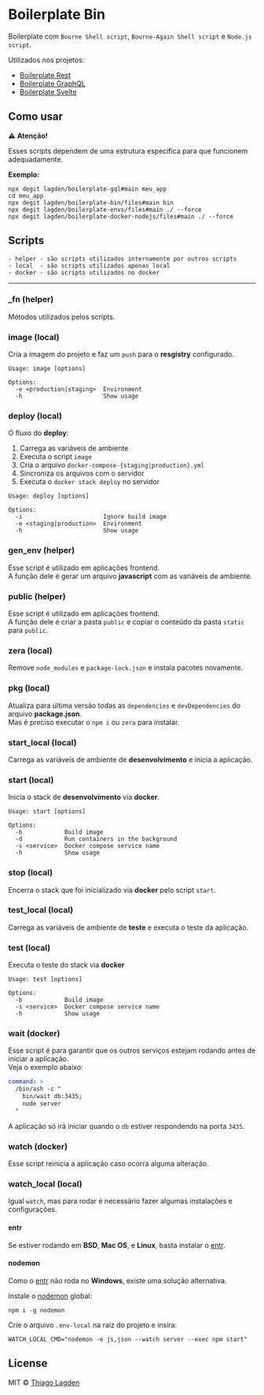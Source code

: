# Boilerplate Bin

Boilerplate com `Bourne Shell script`, `Bourne-Again Shell script` e `Node.js script`.

Utilizados nos projetos:

- [Boilerplate Rest](https://github.com/lagden/boilerplate-rest)
- [Boilerplate GraphQL](https://github.com/lagden/boilerplate-gql)
- [Boilerplate Svelte](https://github.com/lagden/boilerplate-svelte)


## Como usar

⚠️ **Atenção!**

Esses scripts dependem de uma estrutura específica para que funcionem adequadamente.

**Exemplo:**

```shell
npx degit lagden/boilerplate-gql#main meu_app
cd meu_app
npx degit lagden/boilerplate-bin/files#main bin
npx degit lagden/boilerplate-envs/files#main ./ --force
npx degit lagden/boilerplate-docker-nodejs/files#main ./ --force
```


## Scripts

```
- helper - são scripts utilizados internamente por outros scripts
- local  - são scripts utilizados apenas local
- docker - são scripts utilizados no docker
```

---


### \_fn (helper)

Métodos utilizados pelos scripts.


### image (local)

Cria a imagem do projeto e faz um `push` para o **resgistry** configurado.


```
Usage: image [options]

Options:
  -e <production|staging>  Environment
  -h                       Show usage
```


### deploy (local)

O fluxo do **deploy**:

1. Carrega as variáveis de ambiente
2. Executa o script `image`
3. Cria o arquivo `docker-compose-{staging|production}.yml`
4. Sincroniza os arquivos com o servidor
5. Executa o `docker stack deploy` no servidor


```
Usage: deploy [options]

Options:
  -i                       Ignore build image
  -e <staging|production>  Environment
  -h                       Show usage
```


### gen_env (helper)

Esse script é utilizado em aplicações frontend.  
A função dele é gerar um arquivo **javascript** com as variáveis de ambiente.


### public (helper)

Esse script é utilizado em aplicações frontend.  
A função dele é criar a pasta `public` e copiar o conteúdo da pasta `static` para `public`.


### zera (local)

Remove `node_modules` e `package-lock.json` e instala pacotes novamente.


### pkg (local)

Atualiza para última versão todas as `dependencies` e `devDependencies` do arquivo **package.json**.  
Mas é preciso executar o `npm i` ou `zera` para instalar.


### start_local (local)

Carrega as variáveis de ambiente de **desenvolvimento** e inicia a aplicação.


### start (local)

Inicia o stack de **desenvolvimento** via **docker**.

```
Usage: start [options]

Options:
  -b            Build image
  -d            Run containers in the background
  -s <service>  Docker compose service name
  -h            Show usage
```


### stop (local)

Encerra o stack que foi inicializado via **docker** pelo script `start`.


### test_local (local)

Carrega as variáveis de ambiente de **teste** e executa o teste da aplicação.


### test (local)

Executa o teste do stack via **docker**

```
Usage: test [options]

Options:
  -b            Build image
  -s <service>  Docker compose service name
  -h            Show usage
```


### wait (docker)

Esse script é para garantir que os outros serviços estejam rodando antes de iniciar a aplicação.  
Veja o exemplo abaixo:

```yml
command: >
  /bin/ash -c "
    bin/wait db:3435;
    node server
  "
```

A aplicação só irá iniciar quando o `db` estiver respondendo na porta `3435`.


### watch (docker)

Esse script reinicia a aplicação caso ocorra alguma alteração.


### watch_local (local)

Igual `watch`, mas para rodar é necessário fazer algumas instalações e configurações.


#### entr

Se estiver rodando em **BSD**, **Mac OS**, e **Linux**, basta instalar o [entr](https://github.com/eradman/entr).


#### nodemon

Como o [entr](https://github.com/eradman/entr) não roda no **Windows**, existe uma solução alternativa.

Instale o [nodemon](https://github.com/remy/nodemon) global:

```shell
npm i -g nodemon
```

Crie o arquivo `.env-local` na raiz do projeto e insira:

```
WATCH_LOCAL_CMD="nodemon -e js,json --watch server --exec npm start"
```


## License

MIT © [Thiago Lagden](https://github.com/lagden)
